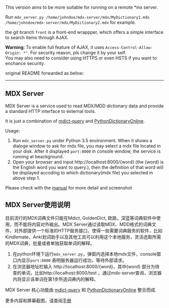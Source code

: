 This version aims to be more suitable for running on a remote \*inx server.

Run `mdx_server.py /home/johndoe/mdx-server/mdx/MyDictionary1.mdx /home/johndoe/mdx-server/mdx/MyDictionary2.mdx` for example.

the git branch `front` is a front-end wrappper, which offers a simple interface to search items through AJAX.

**Warning**: To enable full feature of AJAX, it uses `Access-Control-Allow-Origin: *"`.
For security reason, pls change it by your self.  
You may also need to consider using HTTPS or even HSTS if you want to enchance security.

original README forwarded as below:

---

## MDX Server

MDX Server is a service used to read MDX/MDD dictionary data and provide a standard HTTP interface to external tools.

It is just a combination of [mdict-query](https://github.com/mmjang/mdict-query) and [PythonDictionaryOnline](https://github.com/amazon200code/PythonDictionaryOnline).

Usage:

1. Run `mdx_server.py` under Python 3.5 environment. When it shows a dialoge window to ask for mdx file, you may select a mdx file located in your disk. After it displayed `port:8000` in console window, the service is running at beackground.
2. Open your browser and input http://localhost:8000/{word} (the {word} is the English word you want to query.), then the definition of that word will be displayed accoding to which dictionary(mdx file) you selected in above step 1.

Please check with the [manual](manual/mdx-server%20manual.pdf) for more detail and screenshot



## MDX Server使用说明

目前流行的MDX词典文件只能在Mdict, GoldenDict, 欧路，深蓝等词典软件中使用，而不能将内容对外输出。MDX Server通过读取MDX、MDD格式的词典文件，对外部提供一个标准的HTTP服务接口。使得一些需要词典服务的软件，比如Kindlemate，Anki划词助手以及其他工具可以利用这个本地服务，灵活选取所需的MDX词典，批量或者单独获取单词的解释。

1. 在python环境下运行`mdx_server.py`，弹窗内选择本地mdx文件，console窗口内显示`port:8000` 表明服务器运行成功，等待外部请求。
2. 在浏览器地址栏输入 http://localhost:8000/{word}，其中{word} 部分为待查的单词，比如http://localhost:8000/test ，通过mdx-server查询，浏览器内将显示该单词在第1步所选词典内的解释。

MDX Server 核心功能由 [mdict-query](https://github.com/mmjang/mdict-query) 和 [PythonDictionaryOnline](https://github.com/amazon200code/PythonDictionaryOnline) 整合而成.

更多内容和屏幕截图，请查阅[手册](manual/mdx-server%20manual.pdf)

